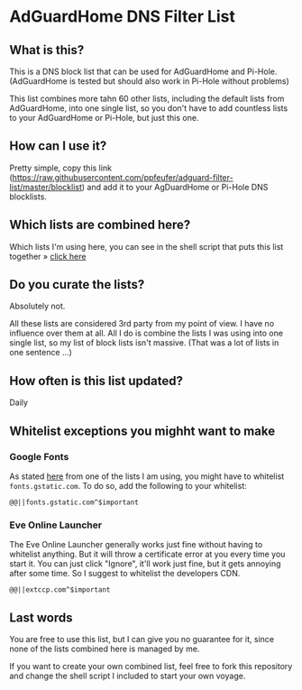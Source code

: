 # AdGuardHome DNS Filter List

## What is this?

This is a DNS block list that can be used for AdGuardHome and Pi-Hole. (AdGuardHome is tested but should also work in Pi-Hole without problems)

This list combines more tahn 60 other lists, including the default lists from AdGuardHome, into one single list, so you don't have to add countless lists to your AdGuardHome or Pi-Hole, but just this one.


## How can I use it?

Pretty simple, copy this link (https://raw.githubusercontent.com/ppfeufer/adguard-filter-list/master/blocklist) and add it to your AgDuardHome or Pi-Hole DNS blocklists.


## Which lists are combined here?

Which lists I'm using here, you can see in the shell script that puts this list together » [click here](create-adguard-block-list.sh)


## Do you curate the lists?

Absolutely not.

All these lists are considered 3rd party from my point of view. I have no influence over them at all. All I do is combine the lists I was using into one single list, so my list of block lists isn't massive. (That was a lot of lists in one sentence ...)


## How often is this list updated?

Daily


## Whitelist exceptions you mighht want to make

### Google Fonts

As stated [here](https://github.com/lightswitch05/hosts#google-fonts) from one of the lists I am using, you might have to whitelist `fonts.gstatic.com`. To do so, add the following to your whitelist:

```plainext
@@||fonts.gstatic.com^$important
```

### Eve Online Launcher

The Eve Online Launcher generally works just fine without having to whitelist anything. But it will throw a certificate error at you every time you start it. You can just click "Ignore", it'll work just fine, but it gets annoying after some time. So I suggest to whitelist the developers CDN.

```plaintext
@@||extccp.com^$important
```

## Last words

You are free to use this list, but I can give you no guarantee for it, since none of the lists combined here is managed by me.

If you want to create your own combined list, feel free to fork this repository and change the shell script I included to start your own voyage.
